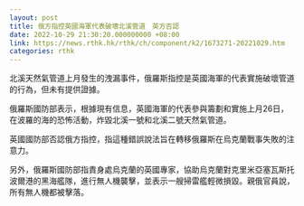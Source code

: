 ```yaml
---
layout: post
title: 俄方指控英國海軍代表破壞北溪管道　英方否認
date: 2022-10-29 21:30:20.000000000 +08:00
link: https://news.rthk.hk/rthk/ch/component/k2/1673271-20221029.htm
categories: rthk
---
```


北溪天然氣管道上月發生的洩漏事件，俄羅斯指控是英國海軍的代表實施破壞管道的行為，但未有提供證據。

俄羅斯國防部表示，根據現有信息，英國海軍的代表參與籌劃和實施上月26日，在波羅的海的恐怖活動，炸毀北溪一號和北溪二號天然氣管道。

英國國防部否認俄方指控，指這種錯誤說法旨在轉移俄羅斯在烏克蘭戰事失敗的注意力。

另外，俄羅斯國防部指責身處烏克蘭的英國專家，協助烏克蘭對克里米亞塞瓦斯托波爾港的黑海艦隊，進行無人機襲擊，並表示一艘掃雷艦輕微損毀。親俄官員說，所有無人機都被擊落。
